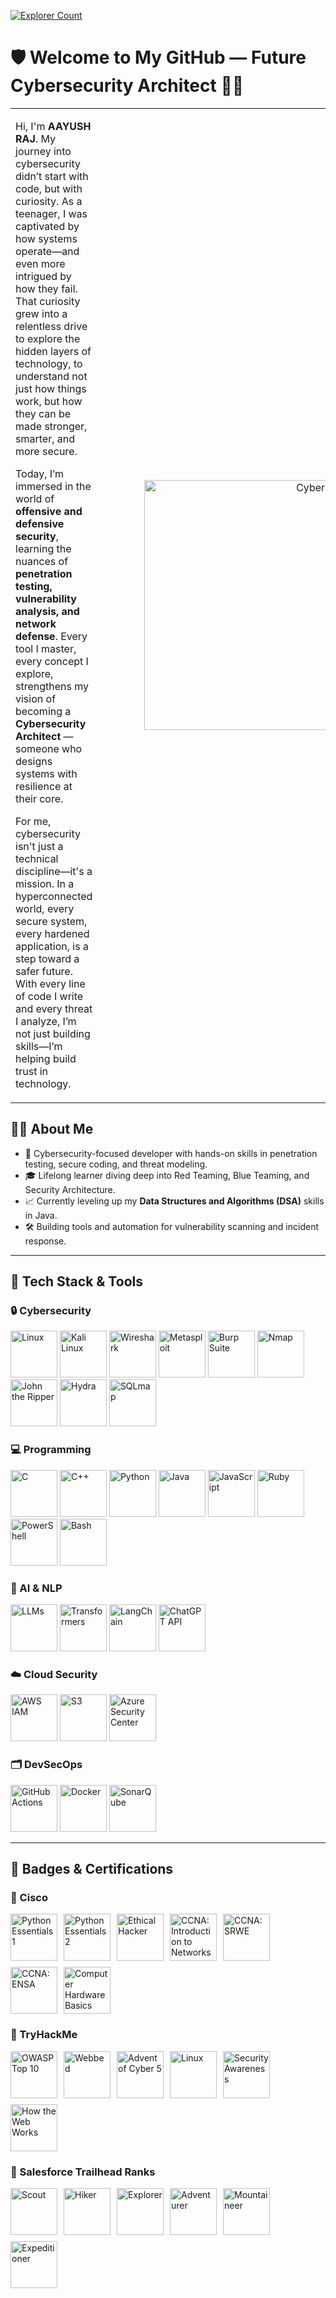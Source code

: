 <p align="left">
  <a href="https://github.com/Aayush-Raj-Singh">
    <img src="https://visitor-badge.laobi.icu/badge?page_id=Aayush-Raj-Singh.Aayush-Raj-Singh&title=Explorer_Count" alt="Explorer Count" />
  </a>
</p>

<h1>🛡️ Welcome to My GitHub — Future Cybersecurity Architect 👨‍💻</h1>
<table style="width: 100%;">
  <tr>
    <td width="75%">
      <p>
        Hi, I'm <strong>AAYUSH RAJ</strong>. My journey into cybersecurity didn’t start with code, but with curiosity. 
        As a teenager, I was captivated by how systems operate—and even more intrigued by how they fail. 
        That curiosity grew into a relentless drive to explore the hidden layers of technology, to understand not just how things work, 
        but how they can be made stronger, smarter, and more secure.
      </p>
      <p>
        Today, I’m immersed in the world of <strong>offensive and defensive security</strong>, learning the nuances of 
        <strong>penetration testing, vulnerability analysis, and network defense</strong>. Every tool I master, every concept I explore, 
        strengthens my vision of becoming a <strong>Cybersecurity Architect</strong> — someone who designs systems with resilience at their core.
      </p>
      <p>
        For me, cybersecurity isn't just a technical discipline—it's a mission. In a hyperconnected world, every secure system, 
        every hardened application, is a step toward a safer future. With every line of code I write and every threat I analyze, 
        I’m not just building skills—I’m helping build trust in technology.
      </p>
    </td>
    <td width="25%" align="right" style="padding-left: 75px;">
      <img 
        src="https://i.postimg.cc/YqqtRt6B/Chat-GPT-Image-Jun-14-2025-10-35-18-PM.png" 
        alt="Cybersecurity Setup" 
        width="400"
      />
    </td>
  </tr>
</table>

<h2>👨‍💻 About Me</h2>
<ul>
  <li>🔐 Cybersecurity-focused developer with hands-on skills in penetration testing, secure coding, and threat modeling.</li>
  <li>🎓 Lifelong learner diving deep into Red Teaming, Blue Teaming, and Security Architecture.</li>
  <li>📈 Currently leveling up my <strong>Data Structures and Algorithms (DSA)</strong> skills in Java.</li>
  <li>🛠️ Building tools and automation for vulnerability scanning and incident response.</li>
</ul>

<hr/>

<h2>🧰 Tech Stack & Tools</h2>

<h3>🔒 Cybersecurity</h3>
<p align="left">
  <a href="https://www.linux.org/" title="Linux"><img src="https://cdn.jsdelivr.net/gh/devicons/devicon/icons/linux/linux-original.svg" width="75" alt="Linux"/></a>
  <a href="https://www.kali.org/" title="Kali Linux"><img src="https://upload.wikimedia.org/wikipedia/commons/2/2b/Kali-dragon-icon.svg" width="75" alt="Kali Linux"/></a>
  <a href="https://www.wireshark.org/" title="Wireshark"><img src="https://www.wireshark.org/_astro/wireshark-logo-big.CkRjSOaC_2eT4Ah.png" width="75" alt="Wireshark"/></a>
  <a href="https://www.metasploit.com/" title="Metasploit"><img src="https://media.licdn.com/dms/image/v2/C5633AQHz6xjHG_s0fQ/productpage-image_1128_635/productpage-image_1128_635/0/1626341063105/isoc24_b_v__metasploit_rapid7_image?e=2147483647&v=beta&t=5nKtSmBtM7ZjgxteR6bOl4Q0MqV7dT0t5BUvsuGNgM4" width="75" alt="Metasploit"/></a>
  <a href="https://portswigger.net/burp" title="Burp Suite"><img src="https://avatars.githubusercontent.com/u/8943532?s=200&v=4" width="75" alt="Burp Suite"/></a>
  <a href="https://nmap.org/" title="Nmap"><img src="https://nmap.org/images/sitelogo-2x.png" width="75" alt="Nmap"/></a>
  <a href="https://www.openwall.com/john/" title="John the Ripper"><img src="https://www.openwall.com/john/tshirt1.png" width="75" alt="John the Ripper"/></a>
  <a href="https://github.com/vanhauser-thc/thc-hydra" title="Hydra"><img src="https://www.hydradongle.com/theme_front/img/logo.png" width="75" alt="Hydra"/></a>
  <a href="https://sqlmap.org/" title="SQLmap"><img src="https://upload.wikimedia.org/wikipedia/commons/thumb/4/4f/Sqlmap_logo.png/800px-Sqlmap_logo.png" width="75" alt="SQLmap"/></a>
</p>

<h3>💻 Programming</h3>
<p align="left">
  <a href="https://en.wikipedia.org/wiki/C_(programming_language)" title="C"><img src="https://cdn.jsdelivr.net/gh/devicons/devicon/icons/c/c-original.svg" width="75" alt="C"/></a>
  <a href="https://isocpp.org/" title="C++"><img src="https://cdn.jsdelivr.net/gh/devicons/devicon/icons/cplusplus/cplusplus-original.svg" width="75" alt="C++"/></a>
  <a href="https://www.python.org/" title="Python"><img src="https://cdn.jsdelivr.net/gh/devicons/devicon/icons/python/python-original.svg" width="75" alt="Python"/></a>
  <a href="https://www.java.com/" title="Java"><img src="https://cdn.jsdelivr.net/gh/devicons/devicon/icons/java/java-original.svg" width="75" alt="Java"/></a>
  <a href="https://developer.mozilla.org/en-US/docs/Web/JavaScript" title="JavaScript"><img src="https://cdn.jsdelivr.net/gh/devicons/devicon/icons/javascript/javascript-original.svg" width="75" alt="JavaScript"/></a>
  <a href="https://www.ruby-lang.org/" title="Ruby"><img src="https://cdn.jsdelivr.net/gh/devicons/devicon/icons/ruby/ruby-original.svg" width="75" alt="Ruby"/></a>
  <a href="https://learn.microsoft.com/en-us/powershell/" title="PowerShell"><img src="https://upload.wikimedia.org/wikipedia/commons/2/2f/PowerShell_5.0_icon.png" width="75" alt="PowerShell"/></a>
  <a href="https://www.gnu.org/software/bash/" title="Bash"><img src="https://upload.wikimedia.org/wikipedia/commons/4/4b/Bash_Logo_Colored.svg" width="75" alt="Bash"/></a>
</p>

<h3>🧠 AI & NLP</h3>
<p align="left">
  <a href="https://huggingface.co/docs/transformers/" title="LLMs"><img src="https://cdn-icons-png.flaticon.com/512/4248/4248443.png" width="75" alt="LLMs"/></a>
  <a href="https://huggingface.co/transformers/" title="Transformers"><img src="https://huggingface.co/front/assets/huggingface_logo-noborder.svg" width="75" alt="Transformers"/></a>
  <a href="https://www.langchain.com/" title="LangChain"><img src="https://avatars.githubusercontent.com/u/139914772?s=200&v=4" width="75" alt="LangChain"/></a>
  <a href="https://platform.openai.com/docs/" title="ChatGPT API"><img src="https://cdn-icons-png.flaticon.com/512/11823/11823442.png" width="75" alt="ChatGPT API"/></a>
</p>

<h3>☁️ Cloud Security</h3>
<p align="left">
  <a href="https://aws.amazon.com/iam/" title="AWS IAM"><img src="https://a0.awsstatic.com/libra-css/images/logos/aws_logo_smile_1200x630.png" width="75" alt="AWS IAM"/></a>
  <a href="https://docs.aws.amazon.com/AmazonS3/latest/userguide/security-best-practices.html" title="S3 Security"><img src="https://docs.aws.amazon.com/assets/r/images/aws_logo_light.svg" width="75" alt="S3"/></a>
  <a href="https://learn.microsoft.com/en-us/azure/security-center/" title="Azure Security Center"><img src="https://azure.microsoft.com/svghandler/security-center?width=600&height=315" width="75" alt="Azure Security Center"/></a>
</p>

<h3>🗂️ DevSecOps</h3>
<p align="left">
  <a href="https://github.com/features/actions" title="GitHub Actions"><img src="https://github.githubassets.com/images/modules/logos_page/GitHub-Mark.png" width="75" alt="GitHub Actions"/></a>
  <a href="https://www.docker.com/" title="Docker"><img src="https://cdn.jsdelivr.net/gh/devicons/devicon/icons/docker/docker-original.svg" width="75" alt="Docker"/></a>
  <a href="https://www.sonarqube.org/" title="SonarQube"><img src="https://assets-eu-01.kc-usercontent.com/886afe32-410a-0136-0267-0f7515a29063/8e59bcad-6e39-41dc-abd9-a0e251e8d63f/Sonar%20%282%29.svg?w=128&h=32&auto=format&fit=clip" width="75" alt="SonarQube"/></a>
<hr/>

<h2>🏅 Badges & Certifications</h2>

<h3>🏅 Cisco</h3>
<div style="width:99%; display:flex; flex-wrap:wrap; gap:10px; align-items:center;">
  <img src="https://images.credly.com/size/680x680/images/19e742ef-13be-4d26-87ed-ac8f5fd0643c/image.png" alt="Python Essentials 1" title="Python Essentials 1" width="75"/>
  <img src="https://images.credly.com/size/680x680/images/3f802526-7274-4230-91ab-f6d1a35340e6/image.png" alt="Python Essentials 2" title="Python Essentials 2" width="75"/>
  <img src="https://images.credly.com/size/680x680/images/242902b5-f527-42ad-865e-977c9e1b5b58/image.png" alt="Ethical Hacker" title="Ethical Hacker" width="75"/>
  <img src="https://images.credly.com/size/680x680/images/70d71df5-f3dc-4380-9b9d-f22513a70417/CCNAITN__1_.png" alt="CCNA: Introduction to Networks" title="CCNA: Introduction to Networks" width="75"/>
  <img src="https://images.credly.com/size/680x680/images/f4ccdba9-dd65-4349-baad-8f05df116443/CCNASRWE__1_.png" alt="CCNA: SRWE" title="CCNA: SRWE" width="75"/>
  <img src="https://images.credly.com/size/680x680/images/0a6d331e-8abf-4272-a949-33f754569a76/CCNAENSA__1_.png" alt="CCNA: ENSA" title="CCNA: ENSA" width="75"/>
  <img src="https://images.credly.com/size/680x680/images/68c0b94d-f6ac-40b1-a0e0-921439eb092e/image.png" alt="Computer Hardware Basics" title="Computer Hardware Basics" width="75"/>
</div>

<h3>🏅 TryHackMe</h3>
<div style="width:99%; display:flex; flex-wrap:wrap; gap:10px; align-items:center;">
  <img src="https://assets.tryhackme.com/img/badges/owasptop10.svg" alt="OWASP Top 10" title="OWASP Top 10" width="75"/>
  <img src="https://assets.tryhackme.com/img/badges/webbed.svg" alt="Webbed" title="Webbed" width="75"/>
  <img src="https://assets.tryhackme.com/img/badges/aoc5.svg" alt="Advent of Cyber 5" title="Advent of Cyber 5" width="75"/>
  <img src="https://assets.tryhackme.com/img/badges/linux.svg" alt="Linux" title="Linux" width="75"/>
  <img src="https://assets.tryhackme.com/img/badges/securityawareness.svg" alt="Security Awareness" title="Security Awareness" width="75"/>
  <img src="https://assets.tryhackme.com/img/badges/howthewebworks.svg" alt="How the Web Works" title="How the Web Works" width="75"/>
</div>

<h3>🏅 Salesforce Trailhead Ranks</h3>
<div style="width:99%; display:flex; flex-wrap:wrap; gap:10px; align-items:center;">
  <img src="https://res.cloudinary.com/trailhead/image/upload/public-trailhead/assets/images/ranks/scout.png" alt="Scout" title="Scout" width="75"/>
  <img src="https://res.cloudinary.com/trailhead/image/upload/public-trailhead/assets/images/ranks/hiker.png" alt="Hiker" title="Hiker" width="75"/>
  <img src="https://res.cloudinary.com/trailhead/image/upload/public-trailhead/assets/images/ranks/explorer.png" alt="Explorer" title="Explorer" width="75"/>
  <img src="https://res.cloudinary.com/trailhead/image/upload/public-trailhead/assets/images/ranks/adventurer.png" alt="Adventurer" title="Adventurer" width="75"/>
  <img src="https://res.cloudinary.com/trailhead/image/upload/public-trailhead/assets/images/ranks/mountaineer.png" alt="Mountaineer" title="Mountaineer" width="75"/>
  <img src="https://res.cloudinary.com/trailhead/image/upload/public-trailhead/assets/images/ranks/expeditioner.png" alt="Expeditioner" title="Expeditioner" width="75"/>
</div>
